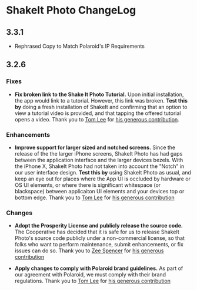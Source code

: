 # ShakeIt Photo ChangeLog

## 3.3.1

* Rephrased Copy to Match Polaroid's IP Requirements
## 3.2.6

### Fixes

- **Fix broken link to the Shake It Photo Tutorial.** Upon initial
  installation, the app would link to a tutorial. However, this link was
  broken. **Test this by** doing a fresh installation of
  ShakeIt and confirming that an option to view a tutorial video is provided,
  and that tapping the offered tutorial opens a video.  Thank you to [Tom Lee]
  for [his generous
  contribution](https://github.com/zinc-collective/mp-shake-it-photo/pull/10).


### Enhancements

- **Improve support for larger sized and notched screens.** Since the
  release of the the larger iPhone screens, ShakeIt Photo has had gaps
  between the application interface and the larger devices bezels. With
  the iPhone X, ShakeIt Photo had not taken into account the "Notch" in our
  user interface design. **Test this by** using ShakeIt Photo as
  usual, and keep an eye out for places where the App UI is occluded by
  hardware or OS UI elements, or where there is significant whitespace (or
  blackspace) between applicaiton UI elements and your devices top or
  bottom edge. Thank you to [Tom Lee] for [his generous
  contribution](https://github.com/zinc-collective/mp-shake-it-photo/pull/12)

### Changes

- **Adopt the Prosperity License and publicly release the source code.** The
  Cooperative has decided that it is safe for us to release ShakeIt Photo's
  source code publicly under a non-commercial license, so that folks who want to
  perform maintenance, submit enhancements, or fix issues can do so. Thank you to
  [Zee Spencer] for [his generous
  contribution](https://github.com/zinc-collective/mp-shake-it-photo/commit/c52c73f2cda24385acd977b6cefe0f97b63087a8)

- **Apply changes to comply with Polaroid brand guidelines.** As part of our
  agreement with Polaroid, we must comply with their brand regulations. Thank
  you to [Tom Lee] for [his generous
  contribution](https://github.com/zinc-collective/mp-shake-it-photo/pull/2)


[Tom Lee]:https://www.tomlee.app/
[Zee Spencer]:https://www.zeespencer.com
